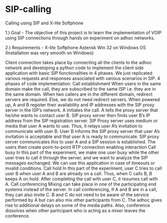 # SIP-calling
Calling using SIP and X-lite Softphone

1.) Goal - The objective of this project is to learn the implementation of VOIP using SIP connections through hands on experiment on adhoc networks.

2.) Requirements -
X-lite Softphone
Asterisk Win 32 on Windows OS (Installation was very smooth on Windows)

Client connection takes place by connecting all the clients to the adhoc network and developing a python code to implement the client side application with basic SIP functionalities in  4 phases. We just replicated various requests and  responses associated with various scenarios in SIP.
4 phases of code implementation:
Call establishment
When users in the same domain make the call, they are subscribed to the same ISP i.e. they are in the same domain.
When two callers are in the different domain, redirect servers are required. Else, we do not need redirect servers.
When powered up, A and B register their availability and IP addresses with the SIP proxy server in the ISP’s network.
A initiates the call. 
A tells the proxy server that he/she wants to contact user B.
SIP proxy server then finds user B’s IP address from the SIP registration server.
SIP Proxy server uses medium or media that user A wants to use. Thus, it relays user A’s invitation to communicate with user B.
User B informs the SIP proxy server that user A’s invitation is acceptable and that user A is ready to communicate.
SIP proxy server communicates this to user A and a SIP session is established.
The users then create point-to-point RTP connection enabling interaction
Call busy
In this part of the experiment, we make one user busy while the other user tries to call it through the server, and we want to analyze the SIP messages exchanged. We can use this application in case of timeouts or invalid conditions. 
Call hold
In this part of the experiment, user C tries to call user B when user A and B are already on a call.
Thus, when C calls B, B keeps A on hold. After completing the call with user C, it resumes call with A.
Call conferencing
Mixing can take place in one of the participating end systems instead of the server.
In call conferencing, if A and B are in a call, they can also invite C. 
B and C do not need to be aware of the service performed by A but can also mix other participants from C.
The adhoc gives rise to additional delays on some of the media paths.
Also, conference dissolves when other participant who is acting as a mixer leaves the conference.
